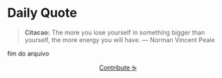# Daily Quote

> **Citacao:** The more you lose yourself in something bigger than yourself, the more energy you will have. — Norman Vincent Peale

fim do arquivo

<watermark-footer>
<p align="center">
  <a href="https://github.com/ruisuan/ruisuan/blob/main/contribute.md">Contribute ☕</a>
</p>
</watermark-footer>

